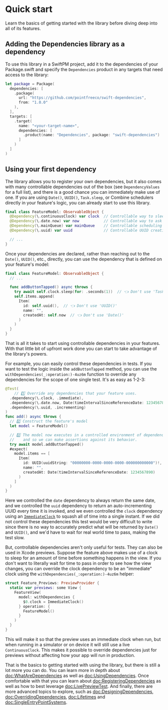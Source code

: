 # Quick start

Learn the basics of getting started with the library before diving deep into all of its features.

## Adding the Dependencies library as a dependency

To use this library in a SwiftPM project, add it to the dependencies of your Package.swift and
specify the `Dependencies` product in any targets that need access to the library:

```swift
let package = Package(
  dependencies: [
    .package(
      url: "https://github.com/pointfreeco/swift-dependencies",
      from: "1.0.0"
    ),
  ],
  targets: [
    .target(
      name: "<your-target-name>",
      dependencies: [
        .product(name: "Dependencies", package: "swift-dependencies")
      ]
    )
  ]
)
```

## Using your first dependency

The library allows you to register your own dependencies, but it also comes with many controllable
dependencies out of the box (see ``DependencyValues`` for a full list), and there
is a good chance you can immediately make use of one. If you are using `Date()`, `UUID()`,
`Task.sleep`, or Combine schedulers directly in your feature's logic, you can already start to use
this library.

```swift
final class FeatureModel: ObservableObject {
  @Dependency(\.continuousClock) var clock  // Controllable way to sleep a task
  @Dependency(\.date.now) var now           // Controllable way to ask for current date
  @Dependency(\.mainQueue) var mainQueue    // Controllable scheduling on main queue
  @Dependency(\.uuid) var uuid              // Controllable UUID creation

  // ...
}
```

Once your dependencies are declared, rather than reaching out to the `Date()`, `UUID()`, etc.,
directly, you can use the dependency that is defined on your feature's model:

```swift
final class FeatureModel: ObservableObject {
  // ...

  func addButtonTapped() async throws {
    try await self.clock.sleep(for: .seconds(1))  // 👈 Don't use 'Task.sleep'
    self.items.append(
      Item(
        id: self.uuid(),  // 👈 Don't use 'UUID()'
        name: "",
        createdAt: self.now  // 👈 Don't use 'Date()'
      )
    )
  }
}
```

That is all it takes to start using controllable dependencies in your features. With that little
bit of upfront work done you can start to take advantage of the library's powers.

For example, you can easily control these dependencies in tests. If you want to test the logic
inside the `addButtonTapped` method, you can use the ``withDependencies(_:operation:)-4uz6m``
function to override any dependencies for the scope of one single test. It's as easy as 1-2-3:

```swift
@Test(
    // 1️⃣ Override any dependencies that your feature uses.
  .dependency(\.clock, .immediate),
  .dependency(\.date.now, Date(timeIntervalSinceReferenceDate: 1234567890)),
  .dependency(\.uuid, .incrementing)
)
func add() async throws {
  // 2️⃣ Construct the feature's model
  let model = FeatureModel()

  // 3️⃣ The model now executes in a controlled environment of dependencies,
  //    and so we can make assertions against its behavior.
  try await model.addButtonTapped()
  #expect(
    model.items == [
      Item(
        id: UUID(uuidString: "00000000-0000-0000-0000-000000000000")!,
        name: "",
        createdAt: Date(timeIntervalSinceReferenceDate: 1234567890)
      )
    ]
  )
}
```

Here we controlled the `date` dependency to always return the same date, and we controlled the
`uuid` dependency to return an auto-incrementing UUID every time it is invoked, and we even 
controlled the `clock` dependency using an [`ImmediateClock`][immediate-clock-docs] to squash all
of time into a single instant. If we did not control these dependencies this test would be very 
difficult to write since there is no way to accurately predict what will be returned by `Date()` 
and `UUID()`, and we'd have to wait for real world time to pass, making the test slow.

But, controllable dependencies aren't only useful for tests. They can also be used in Xcode
previews. Suppose the feature above makes use of a clock to sleep for an amount of time before
something happens in the view. If you don't want to literally wait for time to pass in order to see
how the view changes, you can override the clock dependency to be an "immediate" clock using the
``withDependencies(_:operation:)-4uz6m`` helper:

```swift
struct Feature_Previews: PreviewProvider {
  static var previews: some View {
    FeatureView(
      model: withDependencies {
        $0.clock = ImmediateClock()
      } operation: {
        FeatureModel()
      }
    )
  }
}
```

This will make it so that the preview uses an immediate clock when run, but when running in a
simulator or on device it will still use a live `ContinuousClock`. This makes it possible to
override dependencies just for previews without affecting how your app will run in production.

That is the basics to getting started with using the library, but there is still a lot more you
can do. You can learn more in depth about <doc:WhatAreDependencies> as well as
<doc:UsingDependencies>. Once comfortable with that you can learn about
<doc:RegisteringDependencies> as well as how to best leverage <doc:LivePreviewTest>. And finally,
there are more advanced topics to explore, such as <doc:DesigningDependencies>,
<doc:OverridingDependencies>, <doc:Lifetimes> and <doc:SingleEntryPointSystems>.

[immediate-clock-docs]: https://pointfreeco.github.io/swift-clocks/main/documentation/clocks/immediateclock
